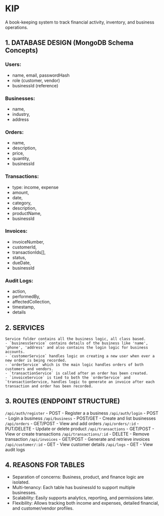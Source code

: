 # KIP

A book-keeping system to track financial activity, inventory, and business operations.

## 1. DATABASE DESIGN (MongoDB Schema Concepts)

### Users:

- name, email, passwordHash
- role (customer, vendor)
- businessId (reference)

### Businesses:

- name,
- industry,
- address

### Orders:

- name,
- description,
- price,
- quantity,
- businessId

### Transactions:

- type: income, expense
- amount,
- date,
- category,
- description,
- productName,
- businessId

### Invoices:

- invoiceNumber,
- customerId,
- transactionIds[],
- status,
- dueDate,
- businessId

### Audit Logs:

- action,
- performedBy,
- affectedCollection,
- timestamp,
- details

## 2. SERVICES

    Service folder contains all the business logic, all class based.
    - `businessService` contains details of the business like 'name', 'phone', 'address' and also contains the login logic for business accounts.
    - `customerService` handles logic on creating a new user when ever a new order is being recorded.
    - `orderService` which is the main logic handles orders of both customers and vendors.
    - `transactionService` is called after an order has been created.
    - `invoiceService` is tied to both the `orderService` and `transactionService, handles logic to generate an invoice after each transaction and order has been recorded.

## 3. ROUTES (ENDPOINT STRUCTURE)

`/api/auth/register` - POST - Register a a business
`/api/auth/login` - POST - Login a business
`/api/business` - POST/GET - Create and list businesses
`/api/orders` - GET/POST - View and add orders
`/api/orders/:id` - PUT/DELETE - Update or delete product
`/api/transactions` - GET/POST - View or create transactions
`/api/transactions/:id` - DELETE - Remove transaction
`/api/invoices` - GET/POST - Generate and retrieve invoices
`/api/customer/:id` - GET - View customer details
`/api/logs` - GET - View audit logs

## 4. REASONS FOR TABLES

- Separation of concerns: Business, product, and finance logic are isolated.
- Multi-tenancy: Each table has businessId to support multiple businesses.
- Scalability: Easily supports analytics, reporting, and permissions later.
- Flexibility: Allows tracking both income and expenses, detailed financial, and customer/vendor profiles.
